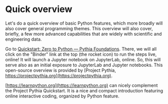 # Quick overview

Let's do a quick overview of basic Python features, which more broadly will also cover general programming themes. This overview will also cover, briefly, a few more advanced capabilities that are widely with scientific and engineering data.

Go to [Quickstart: Zero to Python — Pythia Foundations](https://foundations.projectpythia.org/foundations/quickstart.html). There, we will all click on the "Binder" link at the top (the rocket icon) to run the steps live, online! It will launch a Jupyter notebook on JupyterLab, online. So, this will serve also as an initial exposure to JupyterLab and Jupyter notebooks. This open-source overview is provided by [Project Pythia, https://projectpythia.org](https://projectpythia.org).

[https://learnpython.org](https://learnpython.org) can nicely complement the Project Pythia Quickstart. It is a nice and compact introduction featuring online interactive coding, organized by Python feature.